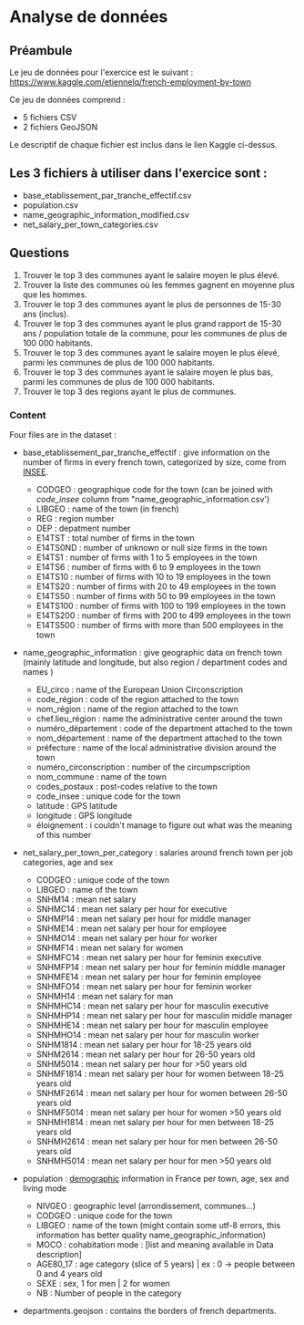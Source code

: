 # Analyse de données

## Préambule

Le jeu de données pour l'exercice est le suivant : https://www.kaggle.com/etiennelq/french-employment-by-town

Ce jeu de données comprend :

- 5 fichiers CSV
- 2 fichiers GeoJSON

Le descriptif de chaque fichier est inclus dans le lien Kaggle ci-dessus.

## Les 3 fichiers à utiliser dans l'exercice sont :

- base_etablissement_par_tranche_effectif.csv
- population.csv
- name_geographic_information_modified.csv
- net_salary_per_town_categories.csv

## Questions

1. Trouver le top 3 des communes ayant le salaire moyen le plus élevé.
2. Trouver la liste des communes où les femmes gagnent en moyenne plus que les hommes.
3. Trouver le top 3 des communes ayant le plus de personnes de 15-30 ans (inclus).
4. Trouver le top 3 des communes ayant le plus grand rapport de 15-30 ans / population totale de la commune, pour les communes de plus de 100 000 habitants.
5. Trouver le top 3 des communes ayant le salaire moyen le plus élevé, parmi les communes de plus de 100 000 habitants.
6. Trouver le top 3 des communes ayant le salaire moyen le plus bas, parmi les communes de plus de 100 000 habitants.
7. Trouver le top 3 des regions ayant le plus de communes.

### Content

Four files are in the dataset :

- base\_etablissement\_par\_tranche\_effectif : give information on the number of firms in every french town, categorized by size, come from [INSEE](https://www.insee.fr/fr/statistiques/1893274).
    
    - CODGEO : geographique code for the town (can be joined with _code_insee_ column from "name\_geographic\_information.csv')
    - LIBGEO : name of the town (in french)
    - REG : region number
    - DEP : depatment number
    - E14TST : total number of firms in the town
    - E14TS0ND : number of unknown or null size firms in the town
    - E14TS1 : number of firms with 1 to 5 employees in the town
    - E14TS6 : number of firms with 6 to 9 employees in the town
    - E14TS10 : number of firms with 10 to 19 employees in the town
    - E14TS20 : number of firms with 20 to 49 employees in the town
    - E14TS50 : number of firms with 50 to 99 employees in the town
    - E14TS100 : number of firms with 100 to 199 employees in the town
    - E14TS200 : number of firms with 200 to 499 employees in the town
    - E14TS500 : number of firms with more than 500 employees in the town
    
- name\_geographic\_information : give geographic data on french town (mainly latitude and longitude, but also region / department codes and names )
    
    - EU_circo : name of the European Union Circonscription
    - code_région : code of the region attached to the town
    - nom_région : name of the region attached to the town
    - chef.lieu_région : name the administrative center around the town
    - numéro_département : code of the department attached to the town
    - nom_département : name of the department attached to the town
    - préfecture : name of the local administrative division around the town
    - numéro_circonscription : number of the circumpscription
    - nom_commune : name of the town
    - codes_postaux : post-codes relative to the town
    - code_insee : unique code for the town
    - latitude : GPS latitude
    - longitude : GPS longitude
    - éloignement : i couldn't manage to figure out what was the meaning of this number
    
- net\_salary\_per\_town\_per_category : salaries around french town per job categories, age and sex
    
    - CODGEO : unique code of the town
    - LIBGEO : name of the town
    - SNHM14 : mean net salary
    - SNHMC14 : mean net salary per hour for executive
    - SNHMP14 : mean net salary per hour for middle manager
    - SNHME14 : mean net salary per hour for employee
    - SNHMO14 : mean net salary per hour for worker
    - SNHMF14 : mean net salary for women
    - SNHMFC14 : mean net salary per hour for feminin executive
    - SNHMFP14 : mean net salary per hour for feminin middle manager
    - SNHMFE14 : mean net salary per hour for feminin employee
    - SNHMFO14 : mean net salary per hour for feminin worker
    - SNHMH14 : mean net salary for man
    - SNHMHC14 : mean net salary per hour for masculin executive
    - SNHMHP14 : mean net salary per hour for masculin middle manager
    - SNHMHE14 : mean net salary per hour for masculin employee
    - SNHMHO14 : mean net salary per hour for masculin worker
    - SNHM1814 : mean net salary per hour for 18-25 years old
    - SNHM2614 : mean net salary per hour for 26-50 years old
    - SNHM5014 : mean net salary per hour for &gt;50 years old
    - SNHMF1814 : mean net salary per hour for women between 18-25 years old
    - SNHMF2614 : mean net salary per hour for women between 26-50 years old
    - SNHMF5014 : mean net salary per hour for women &gt;50 years old
    - SNHMH1814 : mean net salary per hour for men between 18-25 years old
    - SNHMH2614 : mean net salary per hour for men between 26-50 years old
    - SNHMH5014 : mean net salary per hour for men &gt;50 years old
    
- population : [demographic](https://www.insee.fr/fr/statistiques/2863607) information in France per town, age, sex and living mode
    
    - NIVGEO : geographic level (arrondissement, communes…)
    - CODGEO : unique code for the town
    - LIBGEO : name of the town (might contain some utf-8 errors, this information has better quality name\_geographic\_information)
    - MOCO : cohabitation mode : \[list and meaning available in Data description\]
    - AGE80_17 : age category (slice of 5 years) | ex : 0 -&gt; people between 0 and 4 years old
    - SEXE : sex, 1 for men | 2 for women
    - NB : Number of people in the category
    
- departments.geojson : contains the borders of french departments.